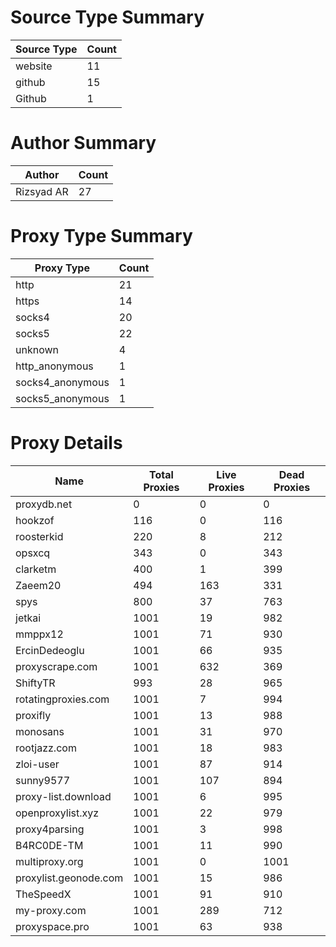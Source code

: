 # Source Type Summary

| Source Type | Count |
|-------------|-------|
| website | 11 |
| github | 15 |
| Github | 1 |


# Author Summary

| Author | Count |
|--------|-------|
| Rizsyad AR | 27 |


# Proxy Type Summary

| Proxy Type | Count |
|------------|-------|
| http | 21 |
| https | 14 |
| socks4 | 20 |
| socks5 | 22 |
| unknown | 4 |
| http_anonymous | 1 |
| socks4_anonymous | 1 |
| socks5_anonymous | 1 |


# Proxy Details

| Name | Total Proxies | Live Proxies | Dead Proxies |
|------|---------------|--------------|---------------|
| proxydb.net | 0 | 0 | 0 |
| hookzof | 116 | 0 | 116 |
| roosterkid | 220 | 8 | 212 |
| opsxcq | 343 | 0 | 343 |
| clarketm | 400 | 1 | 399 |
| Zaeem20 | 494 | 163 | 331 |
| spys | 800 | 37 | 763 |
| jetkai | 1001 | 19 | 982 |
| mmppx12 | 1001 | 71 | 930 |
| ErcinDedeoglu | 1001 | 66 | 935 |
| proxyscrape.com | 1001 | 632 | 369 |
| ShiftyTR | 993 | 28 | 965 |
| rotatingproxies.com | 1001 | 7 | 994 |
| proxifly | 1001 | 13 | 988 |
| monosans | 1001 | 31 | 970 |
| rootjazz.com | 1001 | 18 | 983 |
| zloi-user | 1001 | 87 | 914 |
| sunny9577 | 1001 | 107 | 894 |
| proxy-list.download | 1001 | 6 | 995 |
| openproxylist.xyz | 1001 | 22 | 979 |
| proxy4parsing | 1001 | 3 | 998 |
| B4RC0DE-TM | 1001 | 11 | 990 |
| multiproxy.org | 1001 | 0 | 1001 |
| proxylist.geonode.com | 1001 | 15 | 986 |
| TheSpeedX | 1001 | 91 | 910 |
| my-proxy.com | 1001 | 289 | 712 |
| proxyspace.pro | 1001 | 63 | 938 |
